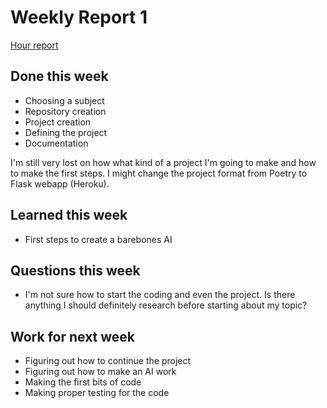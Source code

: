 # Weekly Report 1
[Hour report](https://github.com/Sanexi/tira-harjoitustyo/blob/main/documentation/hour_report.md)

## Done this week
* Choosing a subject
* Repository creation
* Project creation
* Defining the project
* Documentation

I'm still very lost on how what kind of a project I'm going to make and how to make the first steps. I might change the project format from Poetry to Flask webapp (Heroku).

## Learned this week
* First steps to create a barebones AI

## Questions this week
* I'm not sure how to start the coding and even the project. Is there anything I should definitely research before starting about my topic?

## Work for next week
* Figuring out how to continue the project
* Figuring out how to make an AI work
* Making the first bits of code
* Making proper testing for the code
